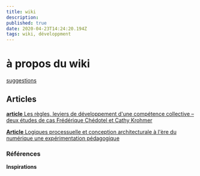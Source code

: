 ```yaml
---
title: wiki
description: 
published: true
date: 2020-04-23T14:24:20.194Z
tags: wiki, développment
---
```


# à propos du wiki

[suggestions](/wiki/suggestions)

## Articles


[**article** Les règles, leviers de développement d'une compétence collective – deux études de cas
Frédérique Chédotel et Cathy Krohmer](https://www.cairn.info/revue-@grh-2014-3-page-15.htm)


[**Article** Logiques processuelle et conception architecturale à l'ère du numérique une expérimentation pédagogique ](http://dnarchi.fr/pedagogies/logique-processuelle-et-conception-architecturale-a-lere-du-numerique-une-experimentation-pedagogique/#_ftn3)

### Références 




**Inspirations** 
